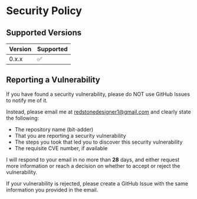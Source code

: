 # Security Policy

## Supported Versions

| Version | Supported          |
| ------- | ------------------ |
| 0.x.x   | :white_check_mark: |

## Reporting a Vulnerability

If you have found a security vulnerability, please do NOT use GitHub Issues to notify me of it.

Instead, please email me at redstonedesigner1@gmail.com and clearly state the following:

* The repository name (bit-adder)
* That you are reporting a security vulnerability
* The steps you took that led you to discover this security vulnerability
* The requisite CVE number, if available

I will respond to your email in no more than **28** days, and either request more information or reach a decision on whether to accept or reject the vulnerability.

If your vulnerability is rejected, please create a GitHub Issue with the same information you provided in the email.

